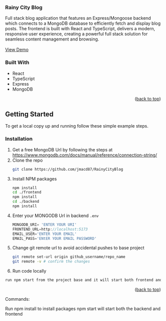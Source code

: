 <a id="readme-top"></a>
<div align="left">
  <h3 align="left">Rainy City Blog</h3>

  <p align="left">
   Full stack blog application that features an Express/Mongoose backend which connects to a MongoDB database to efficiently fetch and display blog posts. 
   The frontend is built with React and TypeScript, delivers a modern, responsive user experience, creating a powerful full stack solution for seamless content management and browsing.
    <br />
    <br />
    <a href="https://rainycityblog.vercel.app/">View Demo</a>
  </p>
</div>


### Built With

* React
* TypeScript
* Express
* MongoDB
  
<p align="right">(<a href="#readme-top">back to top</a>)</p>

<!-- GETTING STARTED -->
## Getting Started

To get a local copy up and running follow these simple example steps.

### Installation

1. Get a free MongoDB UrI by following the steps at https://www.mongodb.com/docs/manual/reference/connection-string/
2. Clone the repo
   ```sh
   git clone https://github.com/jmacd87/RainyCityBlog
   ```
3. Install NPM packages
   ```sh
   npm install
   cd ./frontend
   npm install
   cd ./backend
   npm install
   ```
4. Enter your MONGODB UrI in backend `.env`
   ```js
   MONGODB_URI= 'ENTER YOUR URI'
   FRONTEND_URL=http://localhost:5173
   EMAIL_USER='ENTER YOUR EMAIL'
   EMAIL_PASS='ENtER YOUR EMAIL PASSWORD'
   ```
5. Change git remote url to avoid accidental pushes to base project
   ```sh
   git remote set-url origin github_username/repo_name
   git remote -v # confirm the changes
   ```
6. Run code locally
  ```sh
  run npm start from the project base and it will start both frontend and backend
  ```
<p align="right">(<a href="#readme-top">back to top</a>)</p>






Commands:

Run npm install to install packages
npm start will start both the backend and frontend
